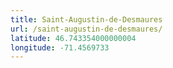 ```yaml
---
title: Saint-Augustin-de-Desmaures
url: /saint-augustin-de-desmaures/
latitude: 46.743354000000004
longitude: -71.4569733
---
```

